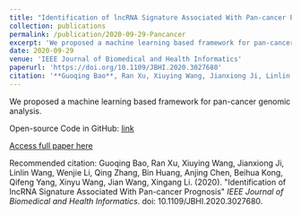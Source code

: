 ```yaml
---
title: "Identification of lncRNA Signature Associated With Pan-cancer Prognosis"
collection: publications
permalink: /publication/2020-09-29-Pancancer
excerpt: 'We proposed a machine learning based framework for pan-cancer genomic analysis. Code:https://github.com/guoqingbao/PanCancerLncRNA'
date: 2020-09-29
venue: 'IEEE Journal of Biomedical and Health Informatics'
paperurl: 'https://doi.org/10.1109/JBHI.2020.3027680'
citation: '**Guoqing Bao**, Ran Xu, Xiuying Wang, Jianxiong Ji, Linlin Wang, Wenjie Li, Qing Zhang, Bin Huang, Anjing Chen, Beihua Kong, Qifeng Yang, Xinyu Wang, Jian Wang, Xingang Li. (2020). &quot;Identification of lncRNA Signature Associated With Pan-cancer Prognosis&quot; <i>IEEE Journal of Biomedical and Health Informatics</i>. doi: 10.1109/JBHI.2020.3027680.'
---
```

We proposed a machine learning based framework for pan-cancer genomic analysis. 

Open-source Code in GitHub: [link](https://github.com/guoqingbao/PanCancerLncRNA)

[Access full paper here](https://doi.org/10.1109/JBHI.2020.3027680)

Recommended citation: Guoqing Bao, Ran Xu, Xiuying Wang, Jianxiong Ji, Linlin Wang, Wenjie Li, Qing Zhang, Bin Huang, Anjing Chen, Beihua Kong, Qifeng Yang, Xinyu Wang, Jian Wang, Xingang Li. (2020). "Identification of lncRNA Signature Associated With Pan-cancer Prognosis" <i>IEEE Journal of Biomedical and Health Informatics</i>. doi: 10.1109/JBHI.2020.3027680.